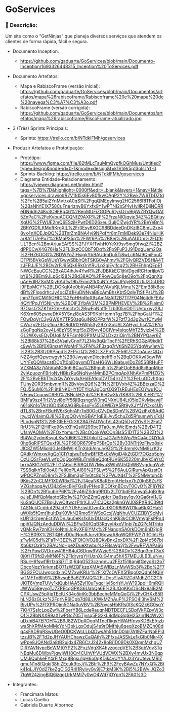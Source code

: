 # GoServices

### 📄 Descrição:
Um site como o “GetNinjas” que planeja diversos serviços que atendem os clientes de forma rápida, fácil e segura.

- Documento Inception:
  - https://github.com/gaduarte/GoServices/blob/main/Documento-Inception/1693326448315_Inception%20ToServices.pdf
- Documento Artefatos:
   - Mapa e RabiscoFrame (versão inicial): https://github.com/gaduarte/GoServices/blob/main/Documentos/artefatos/mapa%26rabiscoframe/Rabiscoframe%20e%20mapa%20de%20navega%C3%A7%C3%A3o.pdf
   - RabiscoFrame (versão corrigida): https://github.com/gaduarte/GoServices/blob/main/Documentos/artefatos/mapa%26rabiscoframe/RiscoFrame-atualizado.jpg
- 3 (Três) Sprints Principais:
   - Sprints: https://trello.com/b/NTdklFMh/goservices
- Produzir Artefatos e Prototipação:
  - Protótipo: https://www.figma.com/file/82tMLcTauMmQypfkOGhMus/Untitled?type=design&node-id=0-1&mode=design&t=k1Vh9r5p13oIsLYf-0
  - Sprints-Backlog: https://trello.com/b/NTdklFMh/goservices
  - Diagrama Entidade-Relacionamento: https://viewer.diagrams.net/index.html?tags=%7B%7D&highlight=0000ff&edit=_blank&layers=1&nav=1&title=goservices.drawio#R7V1fd5s6Ev80fkwOAgP2Y%2Bwk7W6TbDZtd%2Fc%2B5ai2YnMvtrxA0qSf%2FgqQMEgylmyg2HC2566RlTFofjOj%2BaNhYE1X758CuFne4znyB6Yxfx9Y1wPTNI2xSf4vHvlIR4DjjNORReDN6dh24Kv3C9FBg46%2BenMUFiZGGPuRtykOzvB6jWZRYQwGAf5ZnPaC%2FeKvbuACCQNfZ9AXR%2F%2FrzaNlOjqyje34Z%2BQtluyXgUG%2FWUE2mQ6ESzjHPwtD6D26xeuI3uIjClZwjdYR%2BeYeBn%2BhYGDfLKMoftKrgXlL%2Fr3Esy8XGC98BDdeeDnDKzI8C8mU2xe48vx4nXOEJpQQ%2BTnrZmBNA4yj9NPqfYr8mFmMDek93e74NluHIKar8AfTi7ePu7%2BMaP35p%2FWf6P5%2B8ej%2BuAAUDm%2FQf6ULTBcn%2BmArjuaEAfSS%2FJYXfTwhH0YeXt9sv5mg9fwqZi%2BZdPP0CwX4G76Ha%2FL0kzCCQbT9Dq%2Fp9FuP3J91DdgUem2Qa%2FHZ6OOG%2BDWYoZIHsigkYbBAUdmDu5Tj8wLc6NJ9QniFouCDTPi5BVkGpWUeYGwwSBblrQhTSKG0yAhmv%2FGIvQRZVDSHjA4TzJFRJJE%2BOv2rPJ95Qk6RkGnYRULp2giEyIfcg2%2BHEhhpQEpE1NWCcBuuCC%2BxAC4ihJv4YwR%2FJDBKkEC1jhVDgeiRCHprIjIpVGbY9%2BEm9JLp6cjS8%2Bd38AO%2FRowQu5q8eO9o%2FpQqnXguAeEdIRZSnMXiy6Adfw19b7Emn2fkXuNfnAQoJPdyB8OIztiJzDcUROi9FEpMCY%2BLDGKqK4e0bKyANB4ReVAVuKjLMmu%2FEmB8Ik8eedB%2FIqodrhcJy4ociZd1HuDNNyaB8cAmBhsKbt5QqlyTtSfiPsU%2Bjhm7TpVCMi15OHtC%2FpHHnRqX9sAmNzAl12B7Tf7F04NoitdhFEAv4QYifPqJYl5NIryhv%2BOjF3YbAV3M%2BPMPHEVEV%2B%2Fiaim097OastZSZK1VF2eHAmcfv%2BjwFpNnffETzb305nO0TiUytuxwy28JK6Xrn605zwxeDhX5YSnzI8cAS3P9KbHtqmhTgz7B%2FhpGaIJf1%2FOwDqVrC3yGW6X7TP50ag6ujNROPPzrW%2Fzf73d3g2wr1CYwMCWczp2EGzjz1ou79C8dDi12HWh53y29ZqXoUSLXAHycLhsA%2BYazGgPgqNp2oy4L4EpYS9htgfSxZR9vv4DClVm4slqoMhTZ5yizb4%2BGL2WXvsEQyDUg8iMRF4mNIGPXMIJ5ZLDxzziQjn%2BNYPQayr6Z%2Bl68k37%2Bx3VsalyCnoF7LZt4s9qQrTbcP%2FERhSGGz49kdkTc9wA%2Bf0XBmzeYWoMrF%2FN%2F3zqg7rVtlSNZ05YdgWw1etVC%2B%2B3tz09P5pd%2FPyzQ%2BOLXZPn%2F56f7C2DaAuvzQQxiNZZ4gdfQzwcwgvh%2B0JwyajvnDiccjrelf6Io%2BqDOKXwl3qw1WUYrFsQQWacatDCpTt0bjDgyxmDTdaHG6WLI8abuyIDoZ85SBRHuFFVZXMA8z7jAhVuMC6g6j8Cua%2B9giu5jh%2FaFOoEBdd8ii8qpMbe2yIApuoznFBrIoNvHBkzRu6NqNw4MmB2PCmgApXNhAVPmPHZG%2F%2BvEBbT1v2rQv7aYvylxAHdEA1qoDVT54irzZY%2FeLuODvhXgqTUhy2OR35mbvnmR%2BvVovZQ6%2FN%2FDVxh4Z%2BBtxzaD%2FQJ5SuM6%2Fl8t8NK0HYfDTYlcA3gDorOXj9TsREuHEsEOYwu1CUNFmwCcuowC6B0%2BNckH2gb%2Ft6eCwXk7fKB3%2BLKlEB2%2BMFa9sz4TrI2Vzvl8oPf56jIBqsngcW0mQNXnU84Lt05lqDKvMsewjFn61oKn1oTAlziGD4S6zAG8RuEsoFv55L8WliZrA5Rt9yXJYfJYCxx4UhdTL8%2BrnFBuHV6rSghrAFrTpB0OcCVyDeSDmV%2BVQziFx05AdCjtyJcjW4aimQJ8%2BvgQOyVnGBAY1qE9iJyv5chuZd5RfsumwNsTdUPLodspN1S%2BFGIEEFGr3K2847FAOWcfVL42nQ5Dyt2YivS%2Fat7RrU3%2Fi2HIFkq96vpXFnQsW299bc9Ta0JmJWcIEmds%2BvD4T2UfsnVAOMA%2FOxYpmur%2BcOQokWsCOn3IsS51D1T3%2B2Zt%2Bl4Wc2ydmKsyoLKwYdl66%2Bt7nloTQisJG7aPr5Wp79rCa4cDQYlcA0hg6qRlPSTQuxf9L%2F58OR679PqP5BrQq%2Bv33NTrj9zFIwo8sixJlC8ZW5MlioldGJeGMWIjKTnXddjAlmJy9ZG%2F4mmKyNM9LrK3yQXdkrWmxwXgQo1CIYtqjwuTq5wBfFR5x0kWgiD4kZtGDf7OGzb5phyOzUlQSrFaeVLwfpOgQxqWBuTm88eQdgtRUV6K55220mJbVk5aYsCbrrbAKIG7dI%2FTGtA6oIiBIR8QUW7MwuSWhWJ5QhWBVvgduqWvF7SS6qIkhTdI0oA0iTeIi0oPLAI80%2FSLw5%2F6AuLGIRurvApQzstOtwPQCPZnoD8m%2FSJlbm3pF1v0tc8p%2FWJXdsT%2F5NMvtuh4b9Kiis22qCLMF1X0WRkd%2FJT4eaNK8aRErglAHefxn7hZ0IgS6ZsFSVZGahaqqAyU3jLbSyicBjvFGsByPHeqBlDOfknBDcvT0CyO%2FIjYN2%2BDn%2BfoubirP6K%2Fy46jZSdrg9ROlx2LT01bdERJnwq5JgBr9raoJlsEJMfQpMaotpSRc1w%2F0nZZmQypfcrIOa6spy1qvXrGa6rvI1JGKuSaQIJCEZBqiJvwOItwczFtlrXJLv7ICJQka2gknGWJ0iSPXR4C39tdTASNckCcddnf29JctYtYU5FziwttDvmCcdXIOR8jBWO1lua6kXOHa51uWXb5fQmt1huItDsK0VkN2Rmo5YWSxGcxjWqNhuVCUZZIBYScMyjkUR13r2genEct3WDnJau0eKs1kiUkDUacQKhKlj3kCClKVmVgFsPRn4npjh1JQNzAnduDDiWI%2BFw30fOqB3RqyyI4xxV1nbj7pZGPcNTrhtpyQMcRw7znlCHKoNtniJgRyXF6iYMk%2FNangnSA0rkDOm6nD2jqRH%2B09X%2BTjQHlvD0utNqu6Jurvt06owaA8qWQRFWP7fjfOlhUFbzTwM05d%2FaTr43EZ%2FOICiVO28QKvBnx2oxDX%2Fl2pj4c567bjXb6kzOx9%2BAUNcHpeXDueXtwbu%2FBsaVg2j%2FvwRFVjAPa66%2FrPpwGVDrnw416H64uC6Dqw9VWzjeS%2BXDn%2Bqq3cnT3xX0j0fHT9fd2vMfN6F%2FldryrqYHUznXuG4mu5hX57MEUJLB3LuNvuRSurH9fswfIRr1zqSj7lTiXjR4gG523cznqnUu2FEzf518qnijfGeydSz2o7DbcoNqzYkrkmsBO71zWZQFkzqXMAtSWIBzLnMvWSb3i%2Bo%2F7BGG2FCUJwgcsdxinOM7xwKRUr%2FrXf7cOVFX5fBqo0zQdh6NQiVwTMFToBlh9%2B5vsqEBa6Z9VJQ%2FUDgsYly47IZCdMdhZGC2C5JjOT6VmpTUVy1kjQubHAA5Zyl10uFyqcHyl5orlsYJvW193poH6mRQllJWWu58eyvgTJ7ZREcqGPKG6UabQa6E%2BJQgKKvDScNx9alB2MCPXUswZ5pXjpTEclUK34o5iriKc3bbBecheMMpQeGi%2FvCHXx85RhLN26zGLkz%2FqrNR6ICpb7d8jLLKWkMZhAuP%2FSO4i3hV6M%2BjvUPy%2FfXPROjm5GNa0uVBV%2B7pycsHbKRs0IScKQZk6G0sqY7jO47SsIcLpoZw%2FberYB6LcdeRauqnNDTDECFLSDpiVkPZpvVj3cOf%2BbNXXR9aX1wPGcZ05Tjysq5FG2kL8dMpGgSH25zin1N4WvX1uDxhiB47EPOH%2B9J82WDpXOgqMTncI1kgvHWAHfnvxKDBkEfgzbwa5hXRfMAoMMcYdN3pkLgxOdujS4s9rOMfhju8qeqXzoBMZQh08dq4sFADRgRSwUGeO0DCKWcLLbQDwsAh51dnD0ldr7A19ZFarNbEPi3tzzJB%2FTd2pJHYAUHChawzCaQAth%2FfxsJASSkLe1kGIb0Nkr4XwPpe8JQANd3a8tB2ujdx4ZB6CzJ242x8oBi1D09Dk0XQgmMxhgU7DlRYAVNvpcBeWMt0YP2%2FxzVdgXK4hyzoccpVE%2B3obVqv3TqNBqMu6DWbvPjqwjWH8Cr4CUhVfrVUdVEWX%2BXv4mvUx3N0qpUMJjQuhkeFY4rFIMxq8Bqsu1gH6o0qKDik4vUYYAJz3YaUtevuMRlZgmuN1n8fQgkj38hiZEeuk9tcJj%2Btr%2F9%2FeyBAwZu7NYxQ%2Btk41qLJIY0d27keZgClG2R4I1RyjvyGy9jE7tkM3K%2Bj5%2BWviJQZo37tqW24zjngBlQ6izqgLIrkMMI7y0wO4Wd7jOYpn%2FA0%3D

- Integrantes:
  -  Francimara Matos
  - Lucas Coelho
  -  Gabriela Duarte Albornoz

